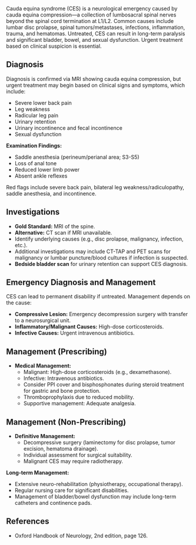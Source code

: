 Cauda equina syndrome (CES) is a neurological emergency caused by cauda equina compression—a collection of lumbosacral spinal nerves beyond the spinal cord termination at L1/L2. Common causes include lumbar disc prolapse, spinal tumors/metastases, infections, inflammation, trauma, and hematomas. Untreated, CES can result in long-term paralysis and significant bladder, bowel, and sexual dysfunction. Urgent treatment based on clinical suspicion is essential.

## Diagnosis
Diagnosis is confirmed via MRI showing cauda equina compression, but urgent treatment may begin based on clinical signs and symptoms, which include:

- Severe lower back pain
- Leg weakness
- Radicular leg pain
- Urinary retention
- Urinary incontinence and fecal incontinence
- Sexual dysfunction

**Examination Findings:**
- Saddle anesthesia (perineum/perianal area; S3-S5)
- Loss of anal tone
- Reduced lower limb power
- Absent ankle reflexes

Red flags include severe back pain, bilateral leg weakness/radiculopathy, saddle anesthesia, and incontinence.

## Investigations
- **Gold Standard:** MRI of the spine. 
- **Alternative:** CT scan if MRI unavailable.
- Identify underlying causes (e.g., disc prolapse, malignancy, infection, etc.).
- Additional investigations may include CT-TAP and PET scans for malignancy or lumbar puncture/blood cultures if infection is suspected.
- **Bedside bladder scan** for urinary retention can support CES diagnosis.

## Emergency Diagnosis and Management
CES can lead to permanent disability if untreated. Management depends on the cause:
- **Compressive Lesion:** Emergency decompression surgery with transfer to a neurosurgical unit.
- **Inflammatory/Malignant Causes:** High-dose corticosteroids.
- **Infective Causes:** Urgent intravenous antibiotics.

## Management (Prescribing)
- **Medical Management:**
  - Malignant: High-dose corticosteroids (e.g., dexamethasone).
  - Infective: Intravenous antibiotics.
  - Consider PPI cover and bisphosphonates during steroid treatment for gastric and bone protection.
  - Thromboprophylaxis due to reduced mobility.
  - Supportive management: Adequate analgesia.

## Management (Non-Prescribing)
- **Definitive Management:**
  - Decompressive surgery (laminectomy for disc prolapse, tumor excision, hematoma drainage).
  - Individual assessment for surgical suitability.
  - Malignant CES may require radiotherapy.

**Long-term Management:**
- Extensive neuro-rehabilitation (physiotherapy, occupational therapy).
- Regular nursing care for significant disabilities.
- Management of bladder/bowel dysfunction may include long-term catheters and continence pads.

## References
- Oxford Handbook of Neurology, 2nd edition, page 126.